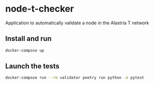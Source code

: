 # node-t-checker

Application to automatically validate a node in the Alastria T network

## Install and run

```bash
docker-compose up
```

## Launch the tests

``` bash
docker-compose run --rm validator poetry run python -m pytest
```
